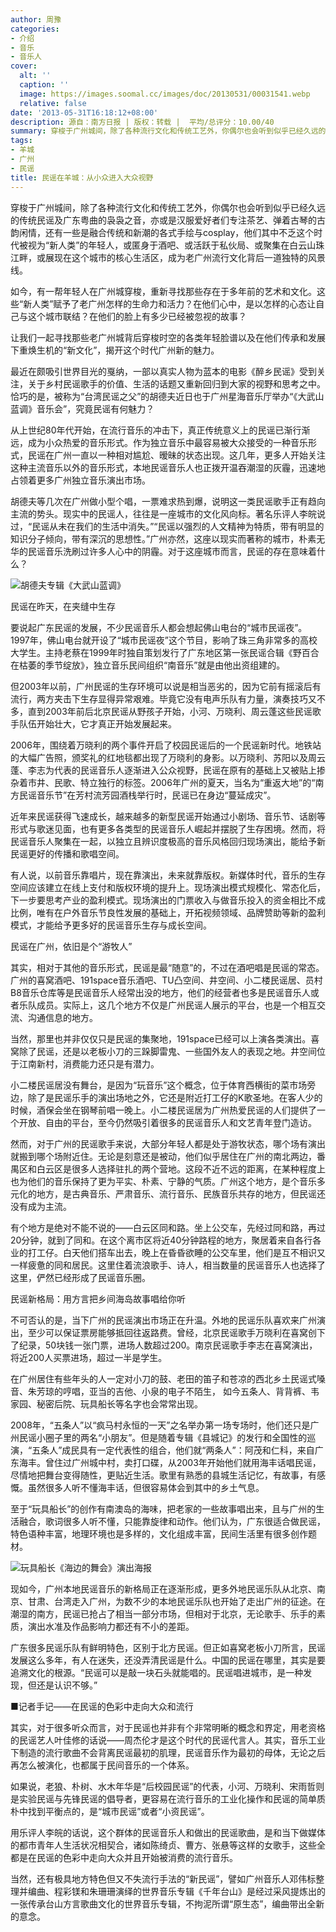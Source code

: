```yaml
---
author: 周豫
categories:
- 介绍
- 音乐
- 音乐人
cover:
  alt: ''
  caption: ''
  image: https://images.soomal.cc/images/doc/20130531/00031541.webp
  relative: false
date: '2013-05-31T16:18:12+08:00'
description: 源自：南方日报 | 版权：转载 |  平均/总评分：10.00/40
summary: 穿梭于广州城间，除了各种流行文化和传统工艺外，你偶尔也会听到似乎已经久远的传统民谣及广东粤曲的袅袅之音，亦或是汉服爱好者们专注茶艺、弹着古琴的古韵闲情，还有一些是融合传统和新潮的各式手绘与cosplay，他们其中不乏这个时代被视为“新人类”的年轻人，或匿身于酒吧、或活跃于私伙局、或聚集在白云山珠江畔……
tags:
- 羊城
- 广州
- 民谣
title: 民谣在羊城：从小众进入大众视野
---
```


穿梭于广州城间，除了各种流行文化和传统工艺外，你偶尔也会听到似乎已经久远的传统民谣及广东粤曲的袅袅之音，亦或是汉服爱好者们专注茶艺、弹着古琴的古韵闲情，还有一些是融合传统和新潮的各式手绘与cosplay，他们其中不乏这个时代被视为“新人类”的年轻人，或匿身于酒吧、或活跃于私伙局、或聚集在白云山珠江畔，或展现在这个城市的核心生活区，成为老广州流行文化背后一道独特的风景线。

如今，有一帮年轻人在广州城穿梭，重新寻找那些存在于多年前的艺术和文化。这些“新人类”赋予了老广州怎样的生命力和活力？在他们心中，是以怎样的心态让自己与这个城市联结？在他们的脸上有多少已经被忽视的故事？

让我们一起寻找那些老广州城背后穿梭时空的各类年轻脸谱以及在他们传承和发展下重焕生机的“新文化”，揭开这个时代广州新的魅力。

最近在颇吸引世界目光的戛纳，一部以真实人物为蓝本的电影《醉乡民谣》受到关注，关于乡村民谣歌手的价值、生活的话题又重新回归到大家的视野和思考之中。恰巧的是，被称为“台湾民谣之父”的胡德夫近日也于广州星海音乐厅举办“《大武山蓝调》音乐会”，究竟民谣有何魅力？

从上世纪80年代开始，在流行音乐的冲击下，真正传统意义上的民谣已渐行渐远，成为小众热爱的音乐形式。作为独立音乐中最容易被大众接受的一种音乐形式，民谣在广州一直以一种相对尴尬、暧昧的状态出现。这几年，更多人开始关注这种主流音乐以外的音乐形式，本地民谣音乐人也正拨开温吞潮湿的灰霾，迅速地占领着更多广州独立音乐演出市场。

胡德夫等几次在广州做小型个唱，一票难求热到爆，说明这一类民谣歌手正有趋向主流的势头。现实中的民谣人，往往是一座城市的文化风向标。著名乐评人李皖说过，“民谣从未在我们的生活中消失。”“民谣以强烈的人文精神为特质，带有明显的知识分子倾向，带有深沉的思想性。”广州亦然，这座以现实而著称的城市，朴素无华的民谣音乐洗刷过许多人心中的阴霾。对于这座城市而言，民谣的存在意味着什么？

![胡德夫专辑《大武山蓝调》](https://images.soomal.cc/images/doc/20121022/00023731.webp)




民谣在昨天，在夹缝中生存

要说起广东民谣的发展，不少民谣音乐人都会想起佛山电台的“城市民谣夜”。1997年，佛山电台就开设了“城市民谣夜”这个节目，影响了珠三角非常多的高校大学生。主持老蔡在1999年时独自策划发行了广东地区第一张民谣合辑《野百合在枯萎的季节绽放》，独立音乐民间组织“南音乐”就是由他出资组建的。

但2003年以前，广州民谣的生存环境可以说是相当恶劣的，因为它前有摇滚后有流行，两方夹击下生存显得异常艰难。毕竟它没有电声乐队有力量，演奏技巧又不多，直到2003年前后北京民谣从野孩子开始，小河、万晓利、周云蓬这些民谣歌手队伍开始壮大，它才真正开始发展起来。

2006年，围绕着万晓利的两个事件开启了校园民谣后的一个民谣新时代。地铁站的大幅广告照，颁奖礼的红地毯都出现了万晓利的身影。以万晓利、苏阳以及周云蓬、李志为代表的民谣音乐人逐渐进入公众视野，民谣在原有的基础上又被贴上掺杂着市井、民歌、特立独行的标签。2006年广州的夏天，当名为“重返大地”的“南方民谣音乐节”在芳村流芳园酒栈举行时，民谣已在身边“蔓延成灾”。

近年来民谣获得飞速成长，越来越多的新型民谣开始通过小剧场、音乐节、话剧等形式与歌迷见面，也有更多各类型的民谣音乐人崛起并摆脱了生存困境。然而，将民谣音乐人聚集在一起，以独立且辨识度极高的音乐风格回归现场演出，能给予新民谣更好的传播和歌唱空间。

有人说，以前音乐靠唱片，现在靠演出，未来就靠版权。新媒体时代，音乐的生存空间应该建立在线上支付和版权环境的提升上。现场演出模式规模化、常态化后，下一步要思考产业的盈利模式。现场演出的门票收入与做音乐投入的资金相比不成比例，唯有在户外音乐节良性发展的基础上，开拓视频领域、品牌赞助等新的盈利模式，才能给予更多好的民谣音乐生存与成长空间。

民谣在广州，依旧是个“游牧人”

其实，相对于其他的音乐形式，民谣是最“随意”的，不过在酒吧唱是民谣的常态。广州的喜窝酒吧、191space音乐酒吧、TU凸空间、井空间、小二楼民谣居、员村B8音乐仓库等是民谣音乐人经常出没的地方，他们的经营者也多是民谣音乐人或者乐队成员。实际上，这几个地方不仅是广州民谣人展示的平台，也是一个相互交流、沟通信息的地方。

当然，那里也并非仅仅只是民谣的集聚地，191space已经可以上演各类演出。喜窝除了民谣，还是以老板小刀的三跺脚雷鬼、一些国外友人的表现之地。井空间位于江南新村，消费能力还只是有潜力。

小二楼民谣居没有舞台，是因为“玩音乐”这个概念，位于体育西横街的菜市场旁边，除了是民谣乐手的演出场地之外，它还是附近打工仔的K歌圣地。在客人少的时候，酒保会坐在钢琴前唱一晚上。小二楼民谣居为广州热爱民谣的人们提供了一个开放、自由的平台，至今仍然吸引着很多的民谣音乐人和文艺青年登门造访。

然而，对于广州的民谣歌手来说，大部分年轻人都是处于游牧状态，哪个场有演出就搬到哪个场附近住。无论是刻意还是被动，他们似乎居住在广州的南北两边，番禺区和白云区是很多人选择驻扎的两个营地。这段不近不远的距离，在某种程度上也为他们的音乐保持了更为平实、朴素、宁静的气质。广州这个地方，是个音乐多元化的地方，是古典音乐、严肃音乐、流行音乐、民族音乐共存的地方，但民谣还没有成为主流。

有个地方是绝对不能不说的――白云区同和路。坐上公交车，先经过同和路，再过20分钟，就到了同和。在这个离市区将近40分钟路程的地方，聚居着来自各行各业的打工仔。白天他们搭车出去，晚上在昏昏欲睡的公交车里，他们是互不相识又一样疲惫的同和居民。这里住着流浪歌手、诗人，相当数量的民谣音乐人也选择了这里，俨然已经形成了民谣音乐圈。

民谣新格局：用方言把乡间海岛故事唱给你听

不可否认的是，当下广州的民谣演出市场正在升温。外地的民谣乐队喜欢来广州演出，至少可以保证票房能够抵回往返路费。曾经，北京民谣歌手万晓利在喜窝创下了纪录，50块钱一张门票，进场人数超过200。南京民谣歌手李志在喜窝演出，将近200人买票进场，超过一半是学生。

在广州居住有些年头的人一定对小刀的鼓、老田的笛子和苍凉的西北乡土民谣式嗓音、朱芳琼的哼唱，亚当的吉他、小泉的电子不陌生， 如今五条人、背背裤、韦家园、秘密后院、玩具船长等名字也会常常出现。

2008年，“五条人”以“疯马村永恒的一天”之名举办第一场专场时，他们还只是广州民谣小圈子里的两名“小朋友”。但是随着专辑《县城记》的发行和全国性的巡演，“五条人”成民具有一定代表性的组合，他们就“两条人”：阿茂和仁科，来自广东海丰。曾住过广州城中村，卖打口碟，从2003年开始他们就用海丰话唱民谣，尽情地把舞台变得随性，更贴近生活。歌里有熟悉的县城生活记忆，有故事，有感慨。虽然很多人听不懂海丰话，但很容易体会到其中的乡土气息。

至于“玩具船长”的创作有南澳岛的海味，把老家的一些故事唱出来，且与广州的生活融合，歌词很多人听不懂，只能靠旋律和动作。他们认为，广东很适合做民谣，特色语种丰富，地理环境也是多样的，文化组成丰富，民间生活里有很多创作题材。

![玩具船长《海边的舞会》演出海报](https://images.soomal.cc/images/doc/20130531/00031540.webp)





现如今，广州本地民谣音乐的新格局正在逐渐形成，更多外地民谣乐队从北京、南京、甘肃、台湾走入广州，为数不少的本地民谣乐队也开始了走出广州的征途。在潮湿的南方，民谣已抢占了相当一部分市场，但相对于北京，无论歌手、乐手的素质，演出水准及作品影响力都还有不小的差距。

广东很多民谣乐队有鲜明特色，区别于北方民谣。但正如喜窝老板小刀所言，民谣发展这么多年，有人在迷失，还没弄清民谣是什么。中国的民谣在哪里，其实是要追溯文化的根源。“民谣可以是敲一块石头就能唱的。民谣唱进城市，是一种发现，但还是认识不够。”

■记者手记――在民谣的色彩中走向大众和流行

其实，对于很多听众而言，对于民谣也并非有个非常明晰的概念和界定，用老资格的民谣艺人叶佳修的话说――周杰伦才是这个时代的民谣代言人。其实，音乐工业下制造的流行歌曲不会背离民谣最初的肌理，民谣音乐作为最初的母体，无论之后再怎么被演化，也都属于民间音乐的一个体系。

如果说，老狼、朴树、水木年华是“后校园民谣”的代表，小河、万晓利、宋雨哲则是实验民谣与先锋民谣的倡导者，更容易在流行音乐的工业化操作和民谣的简单质朴中找到平衡点的，是“城市民谣”或者“小资民谣”。

用乐评人李皖的话说，这个群体的民谣音乐人和做出的民谣歌曲，是和当下做媒体的都市青年人生活状况相契合，诸如陈绮贞、曹方、张悬等这样的女歌手，这些全都是在民谣的色彩中走向大众并且开始被消费的流行音乐。

当然，还有极具地方特色但又不失流行手法的“新民谣”，譬如广州音乐人邓伟标整理并编曲、程彩镁和朱珊珊演绎的世界音乐专辑《千年台山》是经过采风提炼出的一张传承台山方言歌曲文化的世界音乐专辑，不拘泥所谓“原生态”，编曲带出全新的意念。